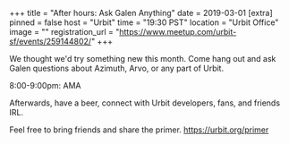 
+++
title = "After hours: Ask Galen Anything"
date = 2019-03-01
[extra]
pinned = false
host = "Urbit"
time = "19:30 PST"
location = "Urbit Office"
image = ""
registration_url = "https://www.meetup.com/urbit-sf/events/259144802/"
+++

We thought we'd try something new this month. Come hang out and ask Galen questions about Azimuth, Arvo, or any part of Urbit.

8:00-9:00pm: AMA

Afterwards, have a beer, connect with Urbit developers, fans, and friends IRL.

Feel free to bring friends and share the primer. <a href="https://urbit.org/primer" class="linkified">https://urbit.org/primer</a> 
